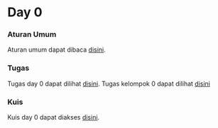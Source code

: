 # Day 0
### Aturan Umum
Aturan umum dapat dibaca [disini](https://github.com/WShme2017/kaderisasiWS/blob/master/Season%200/Day%200/).

### Tugas
Tugas day 0 dapat dilihat [disini](https://github.com/WShme2017/kaderisasiWS/blob/master/Season%200/Day%200/Tugas.md).
Tugas kelompok 0 dapat dilihat [disini](https://github.com/WShme2017/kaderisasiWS/tree/master/Season%200/Tugas%20Kelompok%200)
### Kuis
Kuis day 0 dapat diakses [disini](https://github.com/WShme2017/kaderisasiWS/blob/master/Season%200/Day%200/Kuis.md).
